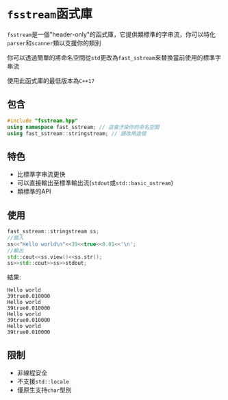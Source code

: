 # `fsstream`函式庫

`fsstream`是一個"header-only"的函式庫，它提供類標準的字串流，你可以特化`parser`和`scanner`類以支援你的類別

你可以透過簡單的將命名空間從`std`更改為`fast_sstream`來替換當前使用的標準字串流

使用此函式庫的最低版本為`C++17`

## 包含
```cpp
#include "fsstream.hpp"
using namespace fast_sstream; // 這會汙染你的命名空間
using fast_sstream::stringstream; // 請改用這個
```

## 特色
* 比標準字串流更快
* 可以直接輸出至標準輸出流(`stdout`或`std::basic_ostream`)
* 類標準的API

## 使用

```cpp
fast_sstream::stringstream ss;
//插入
ss<<"Hello world\n"<<39<<true<<0.01<<'\n';
//輸出
std::cout<<ss.view()<<ss.str();
ss>>std::cout>>ss>>stdout;
```
結果:
```
Hello world
39true0.010000
Hello world
39true0.010000
Hello world
39true0.010000
Hello world
39true0.010000
```

## 限制
* 非線程安全
* 不支援`std::locale`
* 僅原生支持`char`型別
